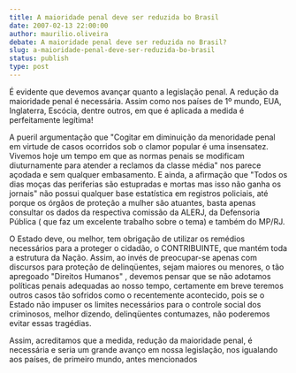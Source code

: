 ```yaml
---
title: A maioridade penal deve ser reduzida bo Brasil
date: 2007-02-13 22:00:00
author: maurilio.oliveira
debate: A maioridade penal deve ser reduzida no Brasil?
slug: a-maioridade-penal-deve-ser-reduzida-bo-brasil
status: publish 
type: post
---
```


É evidente que devemos avançar quanto a legislação penal. A redução da maioridade penal é necessária. Assim como nos países de 1º mundo, EUA, Inglaterra, Escócia, dentre outros, em que é aplicada a medida é perfeitamente legítima!  

 A pueril argumentação que "Cogitar em diminuição da menoridade penal em virtude de casos ocorridos sob o clamor popular é uma insensatez. Vivemos hoje um tempo em que as normas penais se modificam diuturnamente para atender a reclamos da classe média" nos parece açodada e sem qualquer embasamento. E ainda, a afirmação que "Todos os dias moças das periferias são estupradas e mortas mas isso não ganha os jornais" não possui qualquer base estatística em registros policiais, até porque os órgãos de proteção a mulher são atuantes, basta apenas consultar os dados da respectiva comissão da ALERJ, da Defensoria Pública ( que faz um excelente trabalho sobre o tema) e também do MP/RJ.  

 O Estado deve, ou melhor, tem obrigação de utilizar os remédios necessários para a proteger o cidadão, o CONTRIBUINTE, que mantém toda a estrutura da Nação. Assim, ao invés de preocupar-se apenas com discursos para proteção de delinqüentes, sejam maiores ou menores, o tão apregoado "Direitos Humanos" , devemos pensar que se não adotamos políticas penais adequadas ao nosso tempo, certamente em breve teremos outros casos tão sofridos como o recentemente acontecido, pois se o Estado não impuser os limites necessários para o controle social dos criminosos, melhor dizendo, delinqüentes contumazes, não poderemos evitar essas tragédias.  

 Assim, acreditamos que a medida, redução da maioridade penal, é necessária e seria um grande avanço em nossa legislação, nos igualando aos países, de primeiro mundo, antes mencionados  

